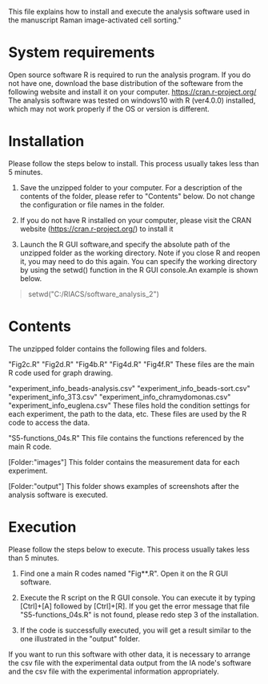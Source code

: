This file explains how to install and execute the analysis software used in the manuscript Raman image-activated cell sorting."


# System requirements

Open source software R is required to run the analysis program. If you do not have one, download the base distribution of the softeware from the following website and install it on your computer. 
https://cran.r-project.org/
The analysis software was tested on windows10 with R (ver4.0.0) installed, which may not work properly if the OS or version is different.


# Installation

Please follow the steps below to install. This process usually takes less than 5 minutes.

1. Save the unzipped folder to your computer. For a description of the contents of the folder, please refer to "Contents" below. Do not change the configuration or file names in the folder.

2. If you do not have R installed on your computer, please visit the CRAN website (https://cran.r-project.org/) to install it

3. Launch the R GUI software,and specify the absolute path of the unzipped folder as the working directory. Note if you close R and reopen it, you may need to do this again. You can specify the working directory by using the setwd() function in the R GUI console.An example is shown below.

> setwd("C:/RIACS/software_analysis_2")


# Contents
 
The unzipped folder contains the following files and folders.

"Fig2c.R"
"Fig2d.R"
"Fig4b.R"
"Fig4d.R"
"Fig4f.R"
These files are the main R code used for graph drawing.

"experiment_info_beads-analysis.csv"
"experiment_info_beads-sort.csv"
"experiment_info_3T3.csv"
"experiment_info_chramydomonas.csv"
"experiment_info_euglena.csv"
These files hold the condition settings for each experiment, the path to the data, etc. These files are used by the R code to access the data.

"S5-functions_04s.R"
This file contains the functions referenced by the main R code.

[Folder:"images"]
This folder contains the measurement data for each experiment.

[Folder:"output"]
This folder shows examples of screenshots after the analysis software is executed.


# Execution

Please follow the steps below to execute. This process usually takes less than 5 minutes.

1. Find one a main R codes named "Fig**.R". Open it on the R GUI software.

2. Execute the R script on the R GUI console. You can execute it by typing [Ctrl]+[A] followed by [Ctrl]+[R]. 
If you get the error message that file "S5-functions_04s.R" is not found, please redo step 3 of the installation. 

3. If the code is successfully executed, you will get a result similar to the one illustrated in the "output" folder.

If you want to run this software with other data, it is necessary to arrange the csv file with the experimental data output from the IA node's software and the csv file with the experimental information appropriately.

